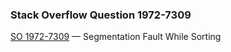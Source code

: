 ### Stack Overflow Question 1972-7309

[SO 1972-7309](http://stackoverflow.com/q/19727309) &mdash;
Segmentation Fault While Sorting
